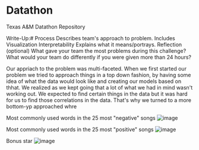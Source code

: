 # Datathon
Texas A&amp;M Datathon Repository

Write-Up:#
Process
Describes team's approach to problem.
Includes
Visualization Interpretability
Explains what it means/portrays.
Reflection (optional)
What gave your team the most problems during this challenge?
What would your team do differently if you were given more than 24 hours?

Our appriach to the problem was multi-faceted. When we first started our problem we tried to approach things in a top down fashion, by having some idea of what the data would look like and creating our models based on thhat. We realized as we kept going that a lot of what we had in mind wasn't working out. We expected to find certain things in the data but it was hard for us to find those correlations in the data. That's why we turned to a more bottom-yp approached whre 



Most commonly used words in the 25 most "negative" songs
![image](https://user-images.githubusercontent.com/72060730/137617413-6b4e9681-336a-4daa-9647-edc77a9fd44a.png)

Most commonly used words in the 25 most "positive" songs
![image](https://user-images.githubusercontent.com/72060730/137617451-14684a34-db92-45f0-9bff-3751a38eb745.png)



Bonus star
![image](https://user-images.githubusercontent.com/72060730/137617470-ec425abc-802d-406d-9688-de485173b69e.png)
